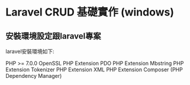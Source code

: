 # Laravel CRUD 基礎實作 (windows)

## 安裝環境設定跟laravel專案

laravel安裝環境如下:

PHP >= 7.0.0
OpenSSL PHP Extension
PDO PHP Extension
Mbstring PHP Extension
Tokenizer PHP Extension
XML PHP Extension
Composer (PHP Dependency Manager)




